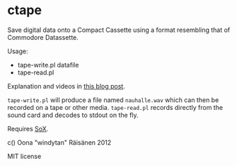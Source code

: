 ctape
=====

Save digital data onto a Compact Cassette using a format
resembling that of Commodore Datassette.

Usage:

* tape-write.pl datafile
* tape-read.pl

Explanation and videos in [this blog post](http://windytan.blogspot.fi/2012/08/vintage-bits-on-cassettes.html).

`tape-write.pl` will produce a file named `nauhalle.wav` which
can then be recorded on a tape or other media. `tape-read.pl` records
directly from the sound card and decodes to stdout on the fly.

Requires [SoX](http://sox.sourceforge.net/).

c() Oona "windytan" Räisänen 2012

MIT license
